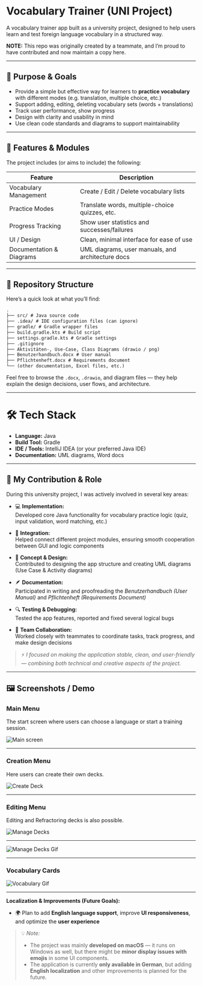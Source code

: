 # Vocabulary Trainer (UNI Project)

A vocabulary trainer app built as a university project, designed to help users learn and test foreign language vocabulary in a structured way.

**NOTE:** This repo was originally created by a teammate, and I’m proud to have contributed and now maintain a copy here.

---

## 🎯 Purpose & Goals

- Provide a simple but effective way for learners to **practice vocabulary** with different modes (e.g. translation, multiple choice, etc.)  
- Support adding, editing, deleting vocabulary sets (words + translations)  
- Track user performance, show progress  
- Design with clarity and usability in mind  
- Use clean code standards and diagrams to support maintainability  

---

## 🧱 Features & Modules

The project includes (or aims to include) the following:

| Feature | Description |
|---|---|
| Vocabulary Management | Create / Edit / Delete vocabulary lists |
| Practice Modes | Translate words, multiple-choice quizzes, etc. |
| Progress Tracking | Show user statistics and successes/failures |
| UI / Design | Clean, minimal interface for ease of use |
| Documentation & Diagrams | UML diagrams, user manuals, and architecture docs |

---

## 📂 Repository Structure

Here’s a quick look at what you’ll find:
```markdown
.
├── src/ # Java source code
├── .idea/ # IDE configuration files (can ignore)
├── gradle/ # Gradle wrapper files
├── build.gradle.kts # Build script
├── settings.gradle.kts # Gradle settings
├── .gitignore
├── Aktivitäten-, Use-Case, Class Diagrams (drawio / png)
├── Benutzerhandbuch.docx # User manual
├── Pflichtenheft.docx # Requirements document
└── (other documentation, Excel files, etc.)
```

Feel free to browse the `.docx`, `.drawio`, and diagram files — they help explain the design decisions, user flows, and architecture.

---



# 🛠 Tech Stack

- **Language:** Java  
- **Build Tool:** Gradle  
- **IDE / Tools:** IntelliJ IDEA (or your preferred Java IDE)  
- **Documentation:** UML diagrams, Word docs  

---

## 👥 My Contribution & Role

During this university project, I was actively involved in several key areas:

- 💻 **Implementation:**  
  Developed core Java functionality for vocabulary practice logic (quiz, input validation, word matching, etc.)

- 🧩 **Integration:**  
  Helped connect different project modules, ensuring smooth cooperation between GUI and logic components

- 🧠 **Concept & Design:**  
  Contributed to designing the app structure and creating UML diagrams (Use Case & Activity diagrams)

- 🪶 **Documentation:**  
  Participated in writing and proofreading the *Benutzerhandbuch (User Manual)* and *Pflichtenheft (Requirements Document)*

- 🔍 **Testing & Debugging:**  
  Tested the app features, reported and fixed several logical bugs

- 🤝 **Team Collaboration:**  
  Worked closely with teammates to coordinate tasks, track progress, and make design decisions

> ⚡ *I focused on making the application stable, clean, and user-friendly — combining both technical and creative aspects of the project.*

---

## 🖼 Screenshots / Demo

### Main Menu

The start screen where users can choose a language or start a training session.

![Main screen](screenshots/app_main_screen.png)

---

### Creation Menu

Here users can create their own decks.

![Create Deck](screenshots/app_new_deck.png)

---

### Editing Menu

Editing and Refractoring decks is also possible.

![Manage Decks](screenshots/app_management.png)

---

![Manage Decks Gif](screenshots/gif_app_managing.gif)

---

### Vocabulary Cards

![Vocabulary Gif](screenshots/gif_app_cads.gif)

---

**Localization & Improvements (Future Goals):**  
- 🌍 Plan to add **English language support**, improve **UI responsiveness**, and optimize the **user experience**

> 💡 *Note:*  
> - The project was mainly **developed on macOS** — it runs on Windows as well, but there might be **minor display issues with emojis** in some UI components.  
> - The application is currently **only available in German**, but adding **English localization** and other improvements is planned for the future.  


